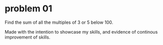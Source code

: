 # problem 01
Find the sum of all the multiples of  3 or 5  below  100.

Made with the intention to showcase my skills, and evidence of continous improvement of skills.
